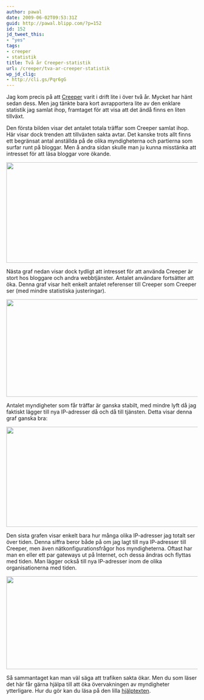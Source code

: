 ```yaml
---
author: pawal
date: 2009-06-02T09:53:31Z
guid: http://pawal.blipp.com/?p=152
id: 152
jd_tweet_this:
- "yes"
tags:
- creeper
- statistik
title: Två år Creeper-statistik
url: /creeper/tva-ar-creeper-statistik
wp_jd_clig:
- http://cli.gs/Pqr6gG
---
```


Jag kom precis på att <a
href="http://gnuheter.com/creeper/senaste">Creeper</a> varit i drift
lite i över två år. Mycket har hänt sedan dess. Men jag tänkte bara
kort avrapportera lite av den enklare statistik jag samlat ihop,
framtaget för att visa att det ändå finns en liten tillväxt.

Den första bilden visar det antalet totala träffar som Creeper samlat
ihop. Här visar dock trenden att tillväxten sakta avtar. Det kanske
trots allt finns ett begränsat antal anställda på de olika
myndigheterna och partierna som surfar runt på bloggar. Men å andra
sidan skulle man ju kunna misstänka att intresset för att läsa bloggar
vore ökande.


<img class="aligncenter" title="Creeper 2yr Total Hits" src="https://farm4.static.flickr.com/3618/3588726628_48d05ab4a9_o.png" alt="" width="600" height="265" />

Nästa graf nedan visar dock tydligt att intresset för att använda
Creeper är stort hos bloggare och andra webbtjänster. Antalet
användare fortsätter att öka. Denna graf visar helt enkelt antalet
referenser till Creeper som Creeper ser (med mindre statistiska
justeringar).

<img class="aligncenter" title="Creeper 2yr Sites" src="https://farm4.static.flickr.com/3341/3587921057_0e4115fb0c_o.png" alt="" width="594" height="257" />

Antalet myndigheter som får träffar är ganska stabilt, med mindre lyft
då jag faktiskt lägger till nya IP-adresser då och då till
tjänsten. Detta visar denna graf ganska bra:

<img class="aligncenter" title="Creeper 2yr Gov Hits" src="https://farm4.static.flickr.com/3397/3588731524_faf9163a66_o.png" alt="" width="587" height="264" />

Den sista grafen visar enkelt bara hur många olika IP-adresser jag
totalt ser över tiden. Denna siffra beror både på om jag lagt till nya
IP-adresser till Creeper, men även nätkonfigurationsfrågor hos
myndigheterna. Oftast har man en eller ett par gateways ut på
Internet, och dessa ändras och flyttas med tiden. Man lägger också
till nya IP-adresser inom de olika organisationerna med tiden.

<img class="aligncenter" title="Creeper 2yr Total IPs" src="https://farm4.static.flickr.com/3618/3588733784_2a63087952_o.png" alt="" width="589" height="245" />

Så sammantaget kan man väl säga att trafiken sakta ökar. Men du som
läser det här får gärna hjälpa till att öka övervakningen av
myndigheter ytterligare. Hur du gör kan du läsa på den lilla <a
href="http://gnuheter.com/creeper/howto">hjälptexten</a>.